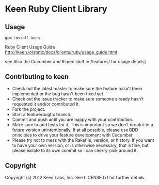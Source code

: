 Keen Ruby Client Library
========================

Usage
-----

`gem install keen`

Ruby Client Usage Guide
http://keen.io/static/docs/clients/ruby/usage_guide.html

see Also the Cucumber and Rspec stuff in /features/ for usage details)

Contributing to keen
--------------------
 
 * Check out the latest master to make sure the feature hasn't been implemented or the bug hasn't been fixed yet.
 * Check out the issue tracker to make sure someone already hasn't requested it and/or contributed it.
 * Fork the project.
 * Start a feature/bugfix branch.
 * Commit and push until you are happy with your contribution.
 * Make sure to add tests for it. This is important so we don't break it in a future version unintentionally.  If at all possible, please use BDD principles to drive your feature development with Cucumber.
 * Please try not to mess with the Rakefile, version, or history. If you want to have your own version, or is otherwise necessary, that is fine, but please isolate to its own commit so I can cherry-pick around it.
 
Copyright
---------

Copyright (c) 2012 Keen Labs, Inc. See LICENSE.txt for further details.

